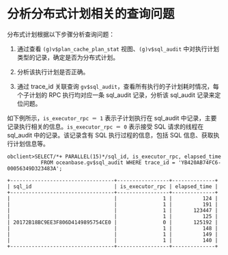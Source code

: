 分析分布式计划相关的查询问题 
===================================



分布式计划根据以下步骤分析查询问题：

1. 通过查看 `(g)v$plan_cache_plan_stat` 视图、`(g)v$sql_audit` 中对执行计划类型的记录，确定是否为分布式计划。

   

2. 分析该执行计划是否正确。

   

3. 通过 trace_id 关联查询 `gv$sql_audit`，查看所有执行的子计划耗时情况，每个子计划的 RPC 执行均对应一条 sql_audit 记录，分析该 sql_audit 记录来定位问题。

   




如下例所示，`is_executor_rpc ＝ 1` 表示子计划执行在 sql_audit 中记录，主要记录执行相关的信息。`is_executor_rpc ＝ 0` 表示接受 SQL 请求的线程在 sql_audit 中的记录。该记录含有 SQL 执行过程的信息，包括 SQL 信息、获取执行计划信息等。

    obclient>SELECT/*+ PARALLEL(15)*/sql_id, is_executor_rpc, elapsed_time 
               FROM oceanbase.gv$sql_audit WHERE trace_id = 'YB420AB74FC6-00056349D323483A';
    
    +----------------------------------+-----------------+--------------+
    | sql_id                           | is_executor_rpc | elapsed_time |
    +----------------------------------+-----------------+--------------+
    |                                  |               1 |          124 |
    |                                  |               1 |          191 |
    |                                  |               1 |       123447 |
    |                                  |               1 |          125 |
    | 20172B18BC9EE3F806D4149895754CE0 |               0 |       125192 |
    |                                  |               1 |          148 |
    |                                  |               1 |          149 |
    |                                  |               1 |          140 |
    +----------------------------------+-----------------+--------------+


